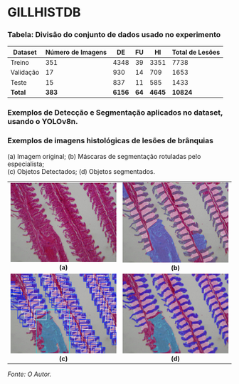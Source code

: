 # GILLHISTDB

### Tabela: Divisão do conjunto de dados usado no experimento

| Dataset   | Número de Imagens | DE    | FU  | HI    | Total de Lesões |
|-----------|--------------------|-------|-----|--------|------------------|
| Treino    | 351                | 4348  | 39  | 3351   | 7738             |
| Validação | 17                 | 930   | 14  | 709    | 1653             |
| Teste     | 15                 | 837   | 11  | 585    | 1433             |
| **Total** | **383**            | **6156** | **64** | **4645** | **10824**         |


### Exemplos de Detecção e Segmentação aplicados no dataset, usando o YOLOv8n.

<h3>Exemplos de imagens histológicas de lesões de brânquias</h3>
<p>(a) Imagem original; (b) Máscaras de segmentação rotuladas pelo especialista;<br>
(c) Objetos Detectados; (d) Objetos segmentados.</p>

<table>
  <tr>
    <td align="center">
      <img src="img/resultImgoriginal.jpg" width="300"/><br>
      <b>(a)</b>
    </td>
    <td align="center">
      <img src="img/mascararoginaldb.png" width="300"/><br>
      <b>(b)</b>
    </td>
  </tr>
  <tr>
    <td align="center">
      <img src="img/resultdetdb.jpg" width="300"/><br>
      <b>(c)</b>
    </td>
    <td align="center">
      <img src="img/resultsegdb.jpg" width="300"/><br>
      <b>(d)</b>
    </td>
  </tr>
</table>
<p><i>Fonte: O Autor.</i></p>
